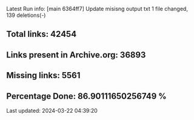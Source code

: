 Latest Run info: 
[main 6364ff7] Update misisng output txt
 1 file changed, 139 deletions(-)

## Total links: 42454

## Links present in Archive.org: 36893

## Missing links: 5561

## Percentage Done: 86.90111650256749 %


Last updated: 2024-03-22 04:39:20
